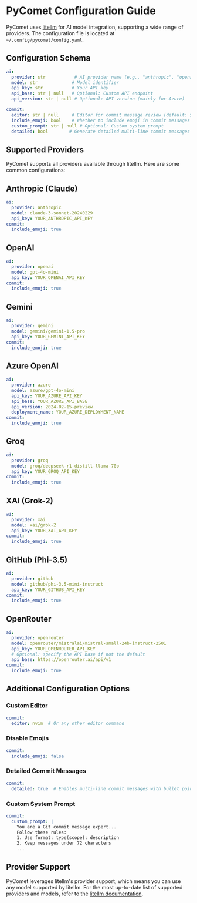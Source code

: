 # PyComet Configuration Guide

PyComet uses [litellm](https://github.com/BerriAI/litellm) for AI model integration, supporting a wide range of providers. The configuration file is located at `~/.config/pycomet/config.yaml`.

## Configuration Schema

```yaml
ai:
  provider: str           # AI provider name (e.g., "anthropic", "openai")
  model: str             # Model identifier
  api_key: str           # Your API key
  api_base: str | null   # Optional: Custom API endpoint
  api_version: str | null # Optional: API version (mainly for Azure)

commit:
  editor: str | null     # Editor for commit message review (default: $EDITOR or nano)
  include_emoji: bool    # Whether to include emoji in commit messages (default: true)
  custom_prompt: str | null # Optional: Custom system prompt
  detailed: bool        # Generate detailed multi-line commit messages (default: false)
```

## Supported Providers

PyComet supports all providers available through litellm. Here are some common configurations:

## Anthropic (Claude)
```yaml
ai:
  provider: anthropic
  model: claude-3-sonnet-20240229
  api_key: YOUR_ANTHROPIC_API_KEY
commit:
  include_emoji: true
```

## OpenAI
```yaml
ai:
  provider: openai
  model: gpt-4o-mini
  api_key: YOUR_OPENAI_API_KEY
commit:
  include_emoji: true
```

## Gemini
```yaml
ai:
  provider: gemini
  model: gemini/gemini-1.5-pro
  api_key: YOUR_GEMINI_API_KEY
commit:
  include_emoji: true
```

## Azure OpenAI
```yaml
ai:
  provider: azure
  model: azure/gpt-4o-mini
  api_key: YOUR_AZURE_API_KEY
  api_base: YOUR_AZURE_API_BASE
  api_version: 2024-02-15-preview
  deployment_name: YOUR_AZURE_DEPLOYMENT_NAME
commit:
  include_emoji: true
```

## Groq
```yaml
ai:
  provider: groq
  model: groq/deepseek-r1-distill-llama-70b
  api_key: YOUR_GROQ_API_KEY
commit:
  include_emoji: true
```

## XAI (Grok-2)
```yaml
ai:
  provider: xai
  model: xai/grok-2
  api_key: YOUR_XAI_API_KEY
commit:
  include_emoji: true
```

## GitHub (Phi-3.5)
```yaml
ai:
  provider: github
  model: github/phi-3.5-mini-instruct
  api_key: YOUR_GITHUB_API_KEY
commit:
  include_emoji: true
```

## OpenRouter
```yaml
ai:
  provider: openrouter
  model: openrouter/mistralai/mistral-small-24b-instruct-2501
  api_key: YOUR_OPENROUTER_API_KEY
  # Optional: specify the API base if not the default
  api_base: https://openrouter.ai/api/v1
commit:
  include_emoji: true
```

## Additional Configuration Options

### Custom Editor
```yaml
commit:
  editor: nvim  # Or any other editor command
```

### Disable Emojis
```yaml
commit:
  include_emoji: false
```

### Detailed Commit Messages
```yaml
commit:
  detailed: true  # Enables multi-line commit messages with bullet points
```

### Custom System Prompt
```yaml
commit:
  custom_prompt: |
    You are a Git commit message expert...
    Follow these rules:
    1. Use format: type(scope): description
    2. Keep messages under 72 characters
    ...
```

## Provider Support

PyComet leverages litellm's provider support, which means you can use any model supported by litellm. For the most up-to-date list of supported providers and models, refer to the [litellm documentation](https://docs.litellm.ai/docs/providers).